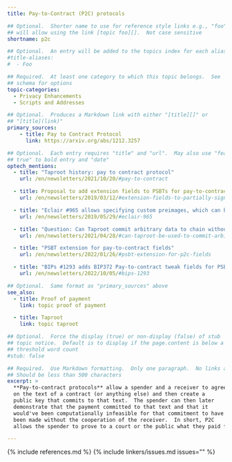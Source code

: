 ```yaml
---
title: Pay-to-Contract (P2C) protocols

## Optional.  Shorter name to use for reference style links e.g., "foo"
## will allow using the link [topic foo][].  Not case sensitive
shortname: p2c

## Optional.  An entry will be added to the topics index for each alias
#title-aliases:
#  - Foo

## Required.  At least one category to which this topic belongs.  See
## schema for options
topic-categories:
  - Privacy Enhancements
  - Scripts and Addresses

## Optional.  Produces a Markdown link with either "[title][]" or
## "[title](link)"
primary_sources:
    - title: Pay to Contract Protocol
      link: https://arxiv.org/abs/1212.3257

## Optional.  Each entry requires "title" and "url".  May also use "feature:
## true" to bold entry and "date"
optech_mentions:
  - title: "Taproot history: pay to contract protocol"
    url: /en/newsletters/2021/10/20/#pay-to-contract

  - title: Proposal to add extension fields to PSBTs for pay-to-contract
    url: /en/newsletters/2019/03/12/#extension-fields-to-partially-signed-bitcoin-transactions-psbts

  - title: "Eclair #965 allows specifying custom preimages, which can be used with pay-to-contract"
    url: /en/newsletters/2019/05/29/#eclair-965

  - title: "Question: Can Taproot commit arbitrary data to chain without any additional footprint?"
    url: /en/newsletters/2021/04/28/#can-taproot-be-used-to-commit-arbitrary-data-to-chain-without-any-additional-footprint

  - title: "PSBT extension for pay-to-contract fields"
    url: /en/newsletters/2022/01/26/#psbt-extension-for-p2c-fields

  - title: "BIPs #1293 adds BIP372 Pay-to-contract tweak fields for PSBT"
    url: /en/newsletters/2022/10/05/#bips-1293

## Optional.  Same format as "primary_sources" above
see_also:
  - title: Proof of payment
    link: topic proof of payment

  - title: Taproot
    link: topic taproot

## Optional.  Force the display (true) or non-display (false) of stub
## topic notice.  Default is to display if the page.content is below a
## threshold word count
#stub: false

## Required.  Use Markdown formatting.  Only one paragraph.  No links allowed.
## Should be less than 500 characters
excerpt: >
  **Pay-to-contract protocols** allow a spender and a receiver to agree
  on the text of a contract (or anything else) and then create a
  public key that commits to that text.  The spender can then later
  demonstrate that the payment committed to that text and that it
  would've been computationally infeasible for that commitment to have
  been made without the cooperation of the receiver.  In short, P2C
  allows the spender to prove to a court or the public what they paid for.

---
```

{% include references.md %}
{% include linkers/issues.md issues="" %}
